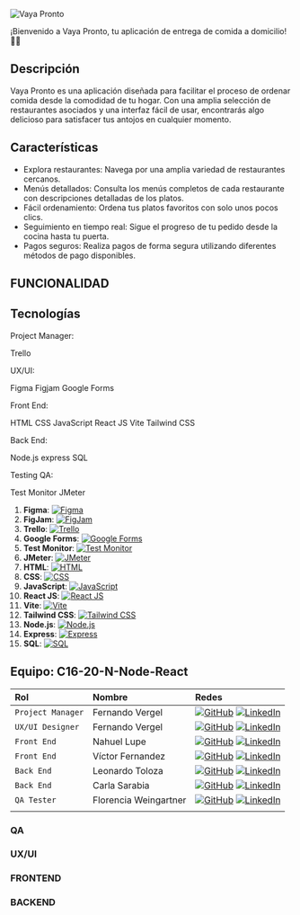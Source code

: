 ![Vaya Pronto](https://i.imgur.com/myATWsg.png)


¡Bienvenido a Vaya Pronto, tu aplicación de entrega de comida a domicilio! 🍔🚀

## Descripción

Vaya Pronto es una aplicación diseñada para facilitar el proceso de ordenar comida desde la comodidad de tu hogar. Con una amplia selección de restaurantes asociados y una interfaz fácil de usar, encontrarás algo delicioso para satisfacer tus antojos en cualquier momento.


## Características

* Explora restaurantes: Navega por una amplia variedad de restaurantes cercanos.
* Menús detallados: Consulta los menús completos de cada restaurante con descripciones detalladas de los platos.
* Fácil ordenamiento: Ordena tus platos favoritos con solo unos pocos clics.
* Seguimiento en tiempo real: Sigue el progreso de tu pedido desde la cocina hasta tu puerta.
* Pagos seguros: Realiza pagos de forma segura utilizando diferentes métodos de pago disponibles.



## FUNCIONALIDAD

## Tecnologías

Project Manager:

Trello

UX/UI:

Figma 
Figjam
Google Forms

Front End:

HTML
CSS
JavaScript
React JS
Vite
Tailwind CSS

Back End:

Node.js
express
SQL

Testing QA:

Test Monitor
JMeter

1. **Figma**: [![Figma](https://img.shields.io/badge/Figma-Design-orange)](https://www.figma.com/)
2. **FigJam**: [![FigJam](https://img.shields.io/badge/FigJam-Collaboration-green)](https://www.figma.com/figjam)
3. **Trello**: [![Trello](https://img.shields.io/badge/Trello-Project_Management-blue)](https://trello.com/)
4. **Google Forms**: [![Google Forms](https://img.shields.io/badge/Google_Forms-Surveys-yellow)](https://www.google.com/forms)
5. **Test Monitor**: [![Test Monitor](https://img.shields.io/badge/Test_Monitor-Testing-lightgrey)](https://www.testmonitor.com/)
6. **JMeter**: [![JMeter](https://img.shields.io/badge/JMeter-Performance_Testing-orange)](https://jmeter.apache.org/)
7. **HTML**: [![HTML](https://img.shields.io/badge/HTML-Markup-red)](https://developer.mozilla.org/en-US/docs/Web/HTML)
8. **CSS**: [![CSS](https://img.shields.io/badge/CSS-Styles-blue)](https://developer.mozilla.org/en-US/docs/Web/CSS)
9. **JavaScript**: [![JavaScript](https://img.shields.io/badge/JavaScript-Scripting-yellow)](https://developer.mozilla.org/en-US/docs/Web/JavaScript)
10. **React JS**: [![React JS](https://img.shields.io/badge/React_JS-Library-blue)](https://reactjs.org/)
11. **Vite**: [![Vite](https://img.shields.io/badge/Vite-Bundler-green)](https://vitejs.dev/)
12. **Tailwind CSS**: [![Tailwind CSS](https://img.shields.io/badge/Tailwind_CSS-Utility_Framework-blue)](https://tailwindcss.com/)
13. **Node.js**: [![Node.js](https://img.shields.io/badge/Node.js-Runtime-green)](https://nodejs.org/)
14. **Express**: [![Express](https://img.shields.io/badge/Express-Framework-lightgrey)](https://expressjs.com/)
15. **SQL**: [![SQL](https://img.shields.io/badge/SQL-Database-yellow)](https://en.wikipedia.org/wiki/SQL)



## Equipo: C16-20-N-Node-React

| Rol               | Nombre                    | Redes                                                                                                                             |
| :---------------- | :-----------------------  | :-------------------------------------------------------------------------------------------------------------------------------- |
| `Project Manager` | Fernando Vergel           | [![GitHub](https://img.shields.io/badge/GitHub-Perfil-lightgrey)](https://github.com/nemgf) [![LinkedIn](https://img.shields.io/badge/LinkedIn-Perfil-deepskyblue)](https://www.linkedin.com/in/fernandovergel/)                 |
| `UX/UI Designer`  | Fernando Vergel           | [![GitHub](https://img.shields.io/badge/GitHub-Perfil-lightgrey)](https://github.com/nemgf) [![LinkedIn](https://img.shields.io/badge/LinkedIn-Perfil-deepskyblue)](https://www.linkedin.com/in/fernandovergel/)              |
| `Front End`       | Nahuel Lupe               | [![GitHub](https://img.shields.io/badge/GitHub-Perfil-lightgrey)](https://github.com/nahuellupe) [![LinkedIn](https://img.shields.io/badge/LinkedIn-Perfil-deepskyblue)](https://www.linkedin.com/in/nahuellupe/)           |
| `Front End`       | Víctor Fernandez          | [![GitHub](https://img.shields.io/badge/GitHub-Perfil-lightgrey)](https://github.com/vic-ferr) [![LinkedIn](https://img.shields.io/badge/LinkedIn-Perfil-deepskyblue)](https://www.linkedin.com/in/victor-h-fernandez-p/)                            |
| `Back End`        | Leonardo Toloza           | [![GitHub](https://img.shields.io/badge/GitHub-Perfil-lightgrey)](https://github.com/GitMangus/) [![LinkedIn](https://img.shields.io/badge/LinkedIn-Perfil-deepskyblue)](https://www.linkedin.com/in/leonel-toloza/)              |  
| `Back End`        | Carla Sarabia             | [![GitHub](https://img.shields.io/badge/GitHub-Perfil-lightgrey)](https://github.com/carlasarabiap) [![LinkedIn](https://img.shields.io/badge/LinkedIn-Perfil-deepskyblue)](https://www.linkedin.com/in/carlacarolinasarabiapescozo/)               | 
| `QA Tester`       | Florencia Weingartner     | [![GitHub](https://img.shields.io/badge/GitHub-Perfil-lightgrey)](https://github.com/GitMangus/) [![LinkedIn](https://img.shields.io/badge/LinkedIn-Perfil-deepskyblue)](https://www.linkedin.com/in/florencia-weingartner/)
               | 


### QA

### UX/UI

### FRONTEND

### BACKEND

